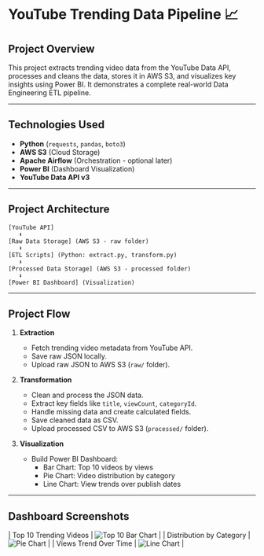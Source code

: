 

# YouTube Trending Data Pipeline 📈

## Project Overview
This project extracts trending video data from the YouTube Data API, processes and cleans the data, stores it in AWS S3, and visualizes key insights using Power BI. It demonstrates a complete real-world Data Engineering ETL pipeline.

---

## Technologies Used
- **Python** (`requests`, `pandas`, `boto3`)
- **AWS S3** (Cloud Storage)
- **Apache Airflow** (Orchestration - optional later)
- **Power BI** (Dashboard Visualization)
- **YouTube Data API v3**

---

##  Project Architecture

```
[YouTube API] 
   ⬇️
[Raw Data Storage] (AWS S3 - raw folder)
   ⬇️
[ETL Scripts] (Python: extract.py, transform.py)
   ⬇️
[Processed Data Storage] (AWS S3 - processed folder)
   ⬇️
[Power BI Dashboard] (Visualization)
```

---
##  Project Flow

1. **Extraction**
   - Fetch trending video metadata from YouTube API.
   - Save raw JSON locally.
   - Upload raw JSON to AWS S3 (`raw/` folder).

2. **Transformation**
   - Clean and process the JSON data.
   - Extract key fields like `title`, `viewCount`, `categoryId`.
   - Handle missing data and create calculated fields.
   - Save cleaned data as CSV.
   - Upload processed CSV to AWS S3 (`processed/` folder).

3. **Visualization**
   - Build Power BI Dashboard:
     - Bar Chart: Top 10 videos by views
     - Pie Chart: Video distribution by category
     - Line Chart: View trends over publish dates

---

##  Dashboard Screenshots

| Top 10 Trending Videos | ![Top 10 Bar Chart](C:\Users\pandu\OneDrive\Desktop\youtube-trending-data-pipeline\Screenshots) |
| Distribution by Category | ![Pie Chart](C:\Users\pandu\OneDrive\Desktop\youtube-trending-data-pipeline\Screenshots) |
| Views Trend Over Time | ![Line Chart](C:\Users\pandu\OneDrive\Desktop\youtube-trending-data-pipeline\Screenshots) |



